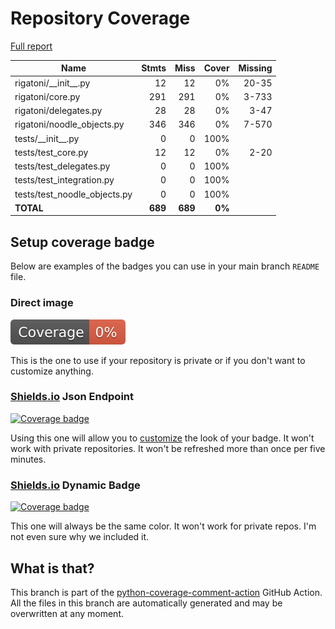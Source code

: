 # Repository Coverage

[Full report](https://htmlpreview.github.io/?https://github.com/InsightCenterNoodles/Rigatoni/blob/python-coverage-comment-action-data/htmlcov/index.html)

| Name                           |    Stmts |     Miss |  Cover |   Missing |
|------------------------------- | -------: | -------: | -----: | --------: |
| rigatoni/\_\_init\_\_.py       |       12 |       12 |     0% |     20-35 |
| rigatoni/core.py               |      291 |      291 |     0% |     3-733 |
| rigatoni/delegates.py          |       28 |       28 |     0% |      3-47 |
| rigatoni/noodle\_objects.py    |      346 |      346 |     0% |     7-570 |
| tests/\_\_init\_\_.py          |        0 |        0 |   100% |           |
| tests/test\_core.py            |       12 |       12 |     0% |      2-20 |
| tests/test\_delegates.py       |        0 |        0 |   100% |           |
| tests/test\_integration.py     |        0 |        0 |   100% |           |
| tests/test\_noodle\_objects.py |        0 |        0 |   100% |           |
|                      **TOTAL** |  **689** |  **689** | **0%** |           |


## Setup coverage badge

Below are examples of the badges you can use in your main branch `README` file.

### Direct image

[![Coverage badge](https://raw.githubusercontent.com/InsightCenterNoodles/Rigatoni/python-coverage-comment-action-data/badge.svg)](https://htmlpreview.github.io/?https://github.com/InsightCenterNoodles/Rigatoni/blob/python-coverage-comment-action-data/htmlcov/index.html)

This is the one to use if your repository is private or if you don't want to customize anything.

### [Shields.io](https://shields.io) Json Endpoint

[![Coverage badge](https://img.shields.io/endpoint?url=https://raw.githubusercontent.com/InsightCenterNoodles/Rigatoni/python-coverage-comment-action-data/endpoint.json)](https://htmlpreview.github.io/?https://github.com/InsightCenterNoodles/Rigatoni/blob/python-coverage-comment-action-data/htmlcov/index.html)

Using this one will allow you to [customize](https://shields.io/endpoint) the look of your badge.
It won't work with private repositories. It won't be refreshed more than once per five minutes.

### [Shields.io](https://shields.io) Dynamic Badge

[![Coverage badge](https://img.shields.io/badge/dynamic/json?color=brightgreen&label=coverage&query=%24.message&url=https%3A%2F%2Fraw.githubusercontent.com%2FInsightCenterNoodles%2FRigatoni%2Fpython-coverage-comment-action-data%2Fendpoint.json)](https://htmlpreview.github.io/?https://github.com/InsightCenterNoodles/Rigatoni/blob/python-coverage-comment-action-data/htmlcov/index.html)

This one will always be the same color. It won't work for private repos. I'm not even sure why we included it.

## What is that?

This branch is part of the
[python-coverage-comment-action](https://github.com/marketplace/actions/python-coverage-comment)
GitHub Action. All the files in this branch are automatically generated and may be
overwritten at any moment.